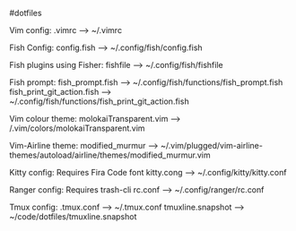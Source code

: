#dotfiles

Vim config:
.vimrc --> ~/.vimrc

Fish Config:
config.fish --> ~/.config/fish/config.fish

Fish plugins using Fisher:
fishfile --> ~/.config/fish/fishfile

Fish prompt:
fish_prompt.fish --> ~/.config/fish/functions/fish_prompt.fish
fish_print_git_action.fish --> ~/.config/fish/functions/fish_print_git_action.fish

Vim colour theme:
molokaiTransparent.vim --> /.vim/colors/molokaiTransparent.vim

Vim-Airline theme:
modified_murmur --> ~/.vim/plugged/vim-airline-themes/autoload/airline/themes/modified_murmur.vim

Kitty config:
Requires Fira Code font
kitty.cong --> ~/.config/kitty/kitty.conf

Ranger config:
Requires trash-cli
rc.conf --> ~/.config/ranger/rc.conf

Tmux config:
.tmux.conf --> ~/.tmux.conf
tmuxline.snapshot --> ~/code/dotfiles/tmuxline.snapshot
